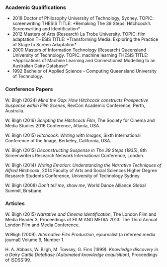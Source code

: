 
### Academic Qualifications

<ul class="no-bullets"><li>2018				Doctor of Philosophy
 				University of Technology, Sydney.
				TOPIC: screenwriting
				THESIS TITLE: *Remaking The 39 Steps: Hitchcock’s Screenwriting and Identification*

</li><li>2012				Masters of Arts (Research)
 				La Trobe University.
				TOPIC: film adaptation
				THESIS TITLE: *Transforming Media: Exploring the Practice of Stage to Screen Adaptation*

</li><li>2000			Masters of Information Technology (Research)
 				Queensland University of Technology.
				TOPIC: machine learning
				THESIS TITLE: *Applications of Machine Learning and Connectionist Modelling to an Australian Dairy Database*

</li><li>1992				Bachelor of Applied Science - Computing
 				Queensland University of Technology.
</li></ul>


### Conference Papers

W. Bligh (2024) *Mind the Gap: How Hitchcock constructs Prospective Suspense within Film Scenes*, RevCon Academic Conference, Perth, Australia.

W. Bligh (2016) *Scripting the Hitchcock Film*, The Society for Cinema and Media Studies 2016 Conference, Atlanta, USA.

W. Bligh (2015) *Hitchcock: Writing with Images*, Sixth International Conference of the Image, Berkeley, California, USA.

W. Bligh (2015) *Deconstructing Suspense in The 39 Steps (1935)*, 8th Screenwriters Research Network International Conference, London.

W. Bligh (2014) *Writing Emotion: Understanding the Narrative Techniques of Alfred Hitchcock*, 2014 Faculty of Arts and Social Sciences Higher Degree Research Students Conference, University of Technology Sydney.

W. Bligh (2008) *Don’t tell me, show me*, World Dance Alliance Global Summit, Brisbane.


### Articles

W. Bligh (2015) *Narrative and Cinema Identification*, The London Film and Media Reader 3, Proceedings of FILM AND MEDIA 2013: The Third Annual London Film and Media Conference.

W.Bligh (2009). *Alternative Film Production*, ejournalist (a refereed media journal) Volume 9, Number 1.

H. A. Abbass, W. Bligh, M. Towsey, G. Finn (1999). *Knowledge discovery in a Dairy Cattle Database (Automated knowledge acquisition)*, Proceedings of ISDSS’99.
